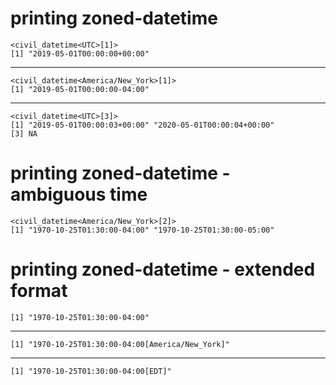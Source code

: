 # printing zoned-datetime

    <civil_datetime<UTC>[1]>
    [1] "2019-05-01T00:00:00+00:00"

---

    <civil_datetime<America/New_York>[1]>
    [1] "2019-05-01T00:00:00-04:00"

---

    <civil_datetime<UTC>[3]>
    [1] "2019-05-01T00:00:03+00:00" "2020-05-01T00:00:04+00:00"
    [3] NA                         

# printing zoned-datetime - ambiguous time

    <civil_datetime<America/New_York>[2]>
    [1] "1970-10-25T01:30:00-04:00" "1970-10-25T01:30:00-05:00"

# printing zoned-datetime - extended format

    [1] "1970-10-25T01:30:00-04:00"

---

    [1] "1970-10-25T01:30:00-04:00[America/New_York]"

---

    [1] "1970-10-25T01:30:00-04:00[EDT]"

